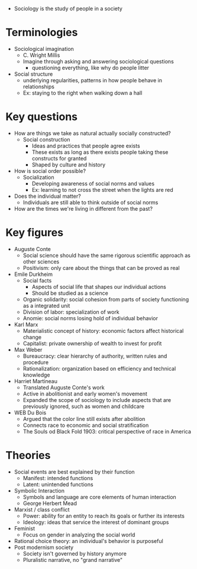 - Sociology is the study of people in a society

# Terminologies
- Sociological imagination
  - C. Wright Millis
  - Imagine through asking and answering sociological questions
    - questioning everything, like why do people litter
- Social structure
  - underlying regularities, patterns in how people behave in relationships
  - Ex: staying to the right when walking down a hall

# Key questions
- How are things we take as natural actually socially constructed?
  - Social construction
    - Ideas and practices that people agree exists
    - These exists as long as there exists people taking these constructs for granted
    - Shaped by culture and history
- How is social order possible?
  - Socialization
    - Developing awareness of social norms and values
    - Ex: learning to not cross the street when the lights are red
- Does the individual matter?
  - Individuals are still able to think outside of social norms
- How are the times we're living in different from the past?

# Key figures
- Auguste Conte
  - Social science should have the same rigorous scientific approach as other sciences
  - Positivism: only care about the things that can be proved as real
- Emile Durkheim
  - Social facts
    - Aspects of social life that shapes our individual actions
    - Should be studied as a science
  - Organic solidarity: social cohesion from parts of society functioning as a integrated unit
  - Division of labor: specialization of work
  - Anomie: social norms losing hold of individual behavior
- Karl Marx
  - Materialistic concept of history: economic factors affect historical change
  - Capitalist: private ownership of wealth to invest for profit
- Max Weber
  - Bureaucracy: clear hierarchy of authority, written rules and procedure
  - Rationalization: organization based on efficiency and technical knowledge
- Harriet Martineau
  - Translated Auguste Conte's work
  - Active in abolitionist and early women's movement
  - Expanded the scope of sociology to include aspects that are previously ignored, such as women and childcare
- WEB Du Bois
  - Argued that the color line still exists after abolition
  - Connects race to economic and social stratification
  - The Souls od Black Fold 1903: critical perspective of race in America

# Theories
- Social events are best explained by their function
  - Manifest: intended functions
  - Latent: unintended functions
- Symbolic Interaction
  - Symbols and language are core elements of human interaction
  - George Herbert Mead
- Marxist / class conflict
  - Power: ability for an entity to reach its goals or further its interests
  - Ideology: ideas that service the interest of dominant groups
- Feminist
  - Focus on gender in analyzing the social world
- Rational choice theory: an individual's behavior is purposeful
- Post modernism society
  - Society isn't governed by history anymore
  - Pluralistic narrative, no "grand narrative"